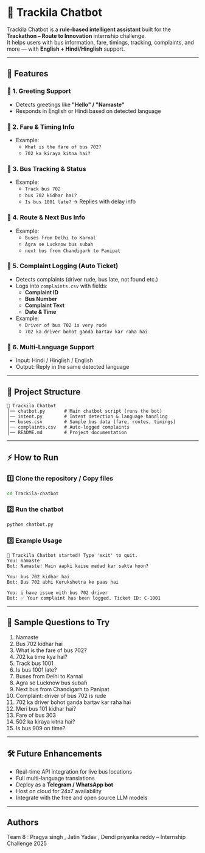
# 🚌 Trackila Chatbot

Trackila Chatbot is a **rule-based intelligent assistant** built for the **Trackathon – Route to Innovation** internship challenge.  
It helps users with bus information, fare, timings, tracking, complaints, and more — with **English + Hindi/Hinglish** support.

---

## 🚀 Features

### 🔹 1. Greeting Support
- Detects greetings like **"Hello" / "Namaste"**
- Responds in English or Hindi based on detected language

### 🔹 2. Fare & Timing Info
- Example:  
  - `What is the fare of bus 702?`  
  - `702 ka kiraya kitna hai?`  

### 🔹 3. Bus Tracking & Status
- Example:  
  - `Track bus 702`  
  - `bus 702 kidhar hai?`  
  - `Is bus 1001 late?` → Replies with delay info

### 🔹 4. Route & Next Bus Info
- Example:  
  - `Buses from Delhi to Karnal`  
  - `Agra se Lucknow bus subah`  
  - `next bus from Chandigarh to Panipat`

### 🔹 5. Complaint Logging (Auto Ticket)
- Detects complaints (driver rude, bus late, not found etc.)
- Logs into `complaints.csv` with fields:
  - **Complaint ID**
  - **Bus Number**
  - **Complaint Text**
  - **Date & Time**
- Example:  
  - `Driver of bus 702 is very rude`  
  - `702 ka driver bohot ganda bartav kar raha hai`  

### 🔹 6. Multi-Language Support
- Input: Hindi / Hinglish / English
- Output: Reply in the same detected language

---

## 📂 Project Structure

```
📁 Trackila Chatbot
│── chatbot.py       # Main chatbot script (runs the bot)
│── intent.py        # Intent detection & language handling
│── buses.csv        # Sample bus data (fare, routes, timings)
│── complaints.csv   # Auto-logged complaints
│── README.md        # Project documentation
```

---

## ⚡ How to Run

### 1️⃣ Clone the repository / Copy files
```bash
cd Trackila-chatbot
```

### 2️⃣ Run the chatbot
```bash
python chatbot.py
```

### 3️⃣ Example Usage
```
🤖 Trackila Chatbot started! Type 'exit' to quit.
You: namaste
Bot: Namaste! Main aapki kaise madad kar sakta hoon?

You: bus 702 kidhar hai
Bot: Bus 702 abhi Kurukshetra ke paas hai

You: i have issue with bus 702 driver
Bot: ✅ Your complaint has been logged. Ticket ID: C-1001
```

---

## 🧪 Sample Questions to Try

1. Namaste  
2. Bus 702 kidhar hai  
3. What is the fare of bus 702?  
4. 702 ka time kya hai?  
5. Track bus 1001  
6. Is bus 1001 late?  
7. Buses from Delhi to Karnal  
8. Agra se Lucknow bus subah  
9. Next bus from Chandigarh to Panipat  
10. Complaint: driver of bus 702 is rude  
11. 702 ka driver bohot ganda bartav kar raha hai  
12. Meri bus 101 kidhar hai?  
13. Fare of bus 303  
14. 502 ka kiraya kitna hai?  
15. Is bus 909 on time?  

---

## 🛠 Future Enhancements

-  Real-time API integration for live bus locations  
-  Full multi-language translations  
-  Deploy as a **Telegram / WhatsApp bot**  
-  Host on cloud for 24x7 availability  
-  Integrate with the free and open source LLM models 

---

##  Authors
Team 8 : Pragya singh , Jatin Yadav , Dendi priyanka reddy  – Internship Challenge 2025
